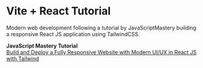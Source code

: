 # Vite + React Tutorial

Modern web development following a tutorial by JavaScriptMastery building a responsive React JS application using TailwindCSS.

**JavaScript Mastery Tutorial**  
[Build and Deploy a Fully Responsive Website with Modern UI/UX in React JS with Tailwind](https://www.youtube.com/watch?v=_oO4Qi5aVZs)
